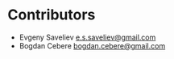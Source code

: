 # Contributors

* Evgeny Saveliev [e.s.saveliev@gmail.com](mailto:e.s.saveliev@gmail.com)
* Bogdan Cebere [bogdan.cebere@gmail.com](mailto:bogdan.cebere@gmail.com)
